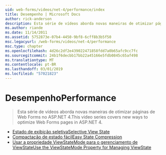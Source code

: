 ```yaml
---
uid: web-forms/videos/net-4/performance/index
title: Desempenho | Microsoft Docs
author: rick-anderson
description: Esta série de vídeos aborda novas maneiras de otimizar páginas de Web Forms no ASP.NET 4.
ms.author: riande
ms.date: 11/14/2011
ms.assetid: 5752873e-07b4-4450-9bf8-6cff8b3b5f50
msc.legacyurl: /web-forms/videos/net-4/performance
msc.type: chapter
ms.openlocfilehash: 4d26c2df2e439022471858fdd7a0b65afc9cc7fc
ms.sourcegitcommit: 24b1f6decbb17bb22a45166e5fdb0845c65af498
ms.translationtype: MT
ms.contentlocale: pt-BR
ms.lasthandoff: 03/01/2019
ms.locfileid: "57021823"
---
```

<a name="performance"></a><span data-ttu-id="c8a24-103">Desempenho</span><span class="sxs-lookup"><span data-stu-id="c8a24-103">Performance</span></span>
====================
> <span data-ttu-id="c8a24-104">Esta série de vídeos aborda novas maneiras de otimizar páginas de Web Forms no ASP.NET 4.</span><span class="sxs-lookup"><span data-stu-id="c8a24-104">This video series covers new ways to optimize Web Forms pages in ASP.NET 4.</span></span>


- [<span data-ttu-id="c8a24-105">Estado de exibição seletiva</span><span class="sxs-lookup"><span data-stu-id="c8a24-105">Selective View State</span></span>](aspnet-4-quick-hit-selective-view-state.md)
- [<span data-ttu-id="c8a24-106">Compactação de estado fácil</span><span class="sxs-lookup"><span data-stu-id="c8a24-106">Easy State Compression</span></span>](aspnet-4-quick-hit-easy-state-compression.md)
- [<span data-ttu-id="c8a24-107">Usar a propriedade ViewStateMode para o gerenciamento de ViewState</span><span class="sxs-lookup"><span data-stu-id="c8a24-107">Use the ViewStateMode Property for Managing ViewState</span></span>](how-do-i-use-the-viewstatemode-property-for-managing-viewstate.md)
